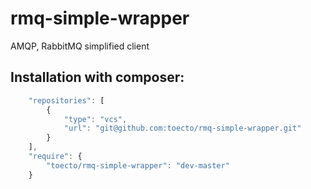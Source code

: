 # rmq-simple-wrapper
AMQP, RabbitMQ simplified client

## Installation with composer:

```javascript
    "repositories": [
        {
            "type": "vcs",
            "url": "git@github.com:toecto/rmq-simple-wrapper.git"
        }
    ],
    "require": {
        "toecto/rmq-simple-wrapper": "dev-master"
    }
  ```
